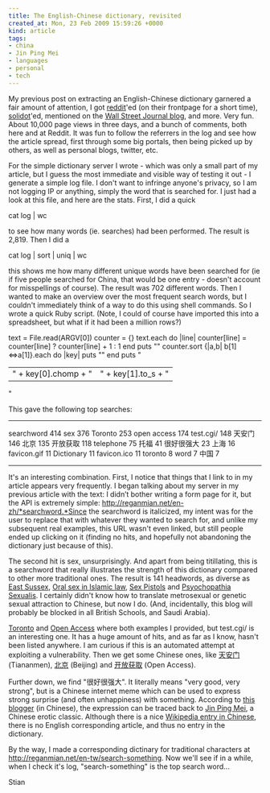 ```yaml
---
title: The English-Chinese dictionary, revisited
created_at: Mon, 23 Feb 2009 15:59:26 +0000
kind: article
tags:
- china
- Jin Ping Mei
- languages
- personal
- tech
---
```


My previous post on extracting an English-Chinese dictionary garnered a
fair amount of attention, I got
[reddit](http://www.reddit.com/r/programming/comments/7xwst/englishchinese_dictionary_based_on_wikipedia/)'ed
(on their frontpage for a short time),
[solidot](http://internet.solidot.org/index.pl?issue=20090217)'ed,
mentioned on the [Wall Street Journal
blog](http://blogs.wsj.com/chinajournal/2009/02/18/best-of-the-china-blogs-february-18/),
and more. Very fun. About 10,000 page views in three days, and a bunch
of comments, both here and at Reddit. It was fun to follow the referrers
in the log and see how the article spread, first through some big
portals, then being picked up by others, as well as personal blogs,
twitter, etc.

For the simple dictionary server I wrote - which was only a small part
of my article, but I guess the most immediate and visible way of testing
it out - I generate a simple log file. I don't want to infringe anyone's
privacy, so I am not logging IP or anything, simply the word that is
searched for. I just had a look at this file, and here are the stats.
First, I did a quick

  cat log | wc

to see how many words (ie. searches) had been performed. The result is
2,819. Then I did a

  cat log | sort | uniq | wc

this shows me how many different unique words have been searched for (ie
if five people searched for China, that would be one entry - doesn't
account for misspellings of course). The result was 702 different words.
Then I wanted to make an overview over the most frequent search words,
but I couldn't immediately think of a way to do this using shell
commands. So I wrote a quick Ruby script. (Note, I could of course have
imported this into a spreadsheet, but what if it had been a million
rows?)

  text = File.read(ARGV[0])
  counter = {}
  text.each do |line|
    counter[line] = counter[line] ? counter[line] + 1 : 1
  end
  puts "<table>"
  counter.sort {|a,b| b[1]<=>a[1]}.each do |key|
    puts "<tr><td>" + key[0].chomp + "</td><td>" +
  key[1].to_s + "</td></tr>"
  end
  puts "</table>"

This gave the following top searches:

--- ---
searchword    414
sex           376
Toronto       253
open access   174
test.cgi/     148
天安门        146
北京          135
开放获取      118
telephone     75
托福          41
很好很强大    23
上海          16
favicon.gif   11
Dictionary    11
favicon.ico   11
toronto       8
word          7
中国          7
--- ---

It's an interesting combination. First, I notice that things that I link
to in my article appears very frequently. I began talking about my
server in my previous article with the text: I didn’t bother writing a
form page for it, but the API is extremely simple:
http://reganmian.net/en-zh/*searchword.*Since the searchword is
italicized, my intent was for the user to replace that with whatever
they wanted to search for, and unlike my subsequent real examples, this
URL wasn't even linked, but still people ended up clicking on it
(finding no hits, and hopefully not abandoning the dictionary just
because of this).

The second hit is sex, unsurprisingly. And apart from being titillating,
this is a searchword that really illustrates the strength of this
dictionary compared to other more traditional ones. The result is 141
headwords, as diverse as [East
Sussex](http://reganmian.net/en-zh/East%20Sussex), [Oral sex in Islamic
law](http://reganmian.net/en-zh/Oral%20sex%20in%20Islamic%20law), [Sex
Pistols](http://reganmian.net/en-zh/Sex%20Pistols) and [Psyochopathia
Sexualis](http://reganmian.net/en-zh/Psyochopathia%20Sexualis). I
certainly didn't know how to translate metrosexual or genetic sexual
attraction to Chinese, but now I do. (And, incidentally, this blog will
probably be blocked in all British Schools, and Saudi Arabia).

[Toronto](http://reganmian.net/en-zh/Toronto) and [Open
Access](http://reganmian.net/en-zh/Open%20Access) where both examples I
provided, but test.cgi/ is an interesting one. It has a huge amount of
hits, and as far as I know, hasn't been listed anywhere. I am curious if
this is an automated attempt at exploiting a vulnerability. Then we get
some Chinese ones, like [天安门](http://reganmian.net/en-zh/天安门)
(Tiananmen), [北京](http://reganmian.net/en-zh/北京) (Beijing) and
[开放获取](http://reganmian.net/en-zh/开放获取) (Open Access).

Further down, we find "很好很强大". It literally means "very good, very
strong", but is a Chinese internet meme which can be used to express
strong surprise (and often unhappiness) with something. According to
[this
blogger](http://ultrarvid.spaces.live.com/blog/cns!28A06226450F9F83!572.entry)
(in Chinese), the expression can be traced back to [Jin Ping
Mei](http://en.wikipedia.org/wiki/Jin_Ping_Mei), a Chinese erotic
classic. Although there is a nice [Wikipedia entry in
Chinese](http://zh.wikipedia.org/w/index.php?title=%E5%BE%88%E5%A5%BD%E5%BE%88%E5%BC%BA%E5%A4%A7&variant=zh-cn),
there is no English corresponding article, and thus no entry in the
dictionary.

By the way, I made a corresponding dictinary for traditional characters
at http://reganmian.net/en-tw/search-something. Now we'll see if in a
while, when I check it's log, "search-something" is the top search
word...

Stian
